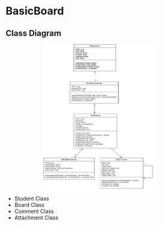 # BasicBoard
## Class Diagram

<p align = "center">
    <img src = "https://github.com/SangHyunGil/BasicBoard/blob/master/img/diagram.png?raw=true" width = 60%>
</p>

- Student Class
- Board Class
- Comment Class
- Attachment Class
